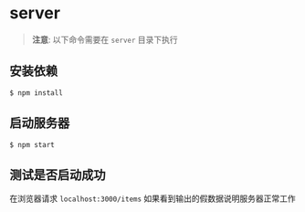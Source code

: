 # server

> **注意**: 以下命令需要在 `server` 目录下执行

## 安装依赖

```
$ npm install
```


## 启动服务器

```
$ npm start
```


## 测试是否启动成功

在浏览器请求 `localhost:3000/items` 如果看到输出的假数据说明服务器正常工作

